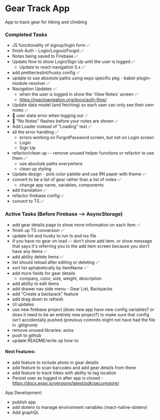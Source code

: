 # Gear Track App
App to track gear for hiking and climbing 

### Completed Tasks
- JS functionality of signup/login form ✅
- finish Auth - Login/Logout/Forgot ✅
- Notes being saved to Firebase ✅
- Update flow to show Login/Sign Up until the user is logged ✅
  - Update to react-navigation 5.x ✅
- add prettier/eslint/husky config ✅
- update to use absolute paths using expo specific pkg - babel-plugin-module-resolver ✅
- Navigation Updates ✅
  - when the user is logged in show the 'View Notes' screen ✅
  - https://reactnavigation.org/docs/auth-flow/
- Update data model (and fetching) so each user can only see their own notes ✅
- 🐞 user state error when logging out ✅
- 🐞 "No Notes" flashes before your notes are shown ✅
- Add Loader instead of "Loading" text ✅
- all the error handling ✅
  - errors working on ForgotPassword screen, but not on Login screen
  - Login
  - Sign Up
- refactor/clean up -- remove unused helper functions or refactor to use them ✅
  - use absolute paths everywhere
  - clean up styling
- Update design - pick color palette and use RN paper with theme ✅
- convert to be a list of gear rather than a list of notes ✅
  - change app name, variables, components
- add translation ✅
- refactor firebase config ✅
- convert to TS ✅

### Active Tasks (Before Firebase --> AsyncStorage)
- add gear details page to show more information on each item ✅
- finish up TS conversion ✅
- update lint and husky to run ts and tsx file
- if you have no gear on load -- don't show add item, or show message that says it's referring you to the add item screen because you don't have any items ✅
- add ability delete items ✅ 
- list should reload after editing or deleting ✅
- sort list aphabetically by itemName ✅
- add more fields for gear details
  - company, color, size, weight, description
- add ability to edit items
- add drawer nav side menu - Gear List, Backpacks
- add "Create a backpack" feature
- add drag down to refresh
- UI updates
- use new firebase project (does new app have new config variables? or does it need to be an entirely new project?) to make sure that config isn't accidentally pushed (previous commits might not have had the file in .gitignore)
- remove unused libraries: axios
- push to github
- update README/write up how-to

#### Next Features:
- add feature to include photo in gear details
- add feature to scan barcodes and add gear details from there
- add feature to track hikes with ability to tag location
- Persist user as logged in after app is closed - https://docs.expo.io/versions/latest/sdk/securestore/

App Development:
- publish app
- add dotenv to manage environment variables (react-native-dotenv)
- Add graphQL
